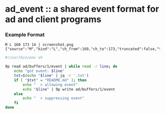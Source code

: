 # ad_event :: a shared event format for ad and client programs

### Example Format
```
M L 160 173 14 | screenshot.png
{"source":"M","kind":"L","ch_from":169,"ch_to":173,"truncated":false,"txt":"screenshot.png"}
```

```bash
#!/usr/bin/env sh

9p read ad/buffers/1/event | while read -r line; do
    echo "got event: $line"
    txt=$(echo "$line" | jq -r '.txt')
    if [ "$txt" = "README.md" ]; then
        echo "  > allowing event"
        echo "$line" | 9p write ad/buffers/1/event
    else
        echo "  > suppressing event"
    fi
done
```
